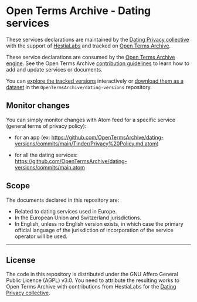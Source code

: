# Open Terms Archive - Dating services

These services declarations are maintained by the [Dating Privacy collective](https://dating-privacy.hestialabs.org/) with the support of [HestiaLabs](https://hestialabs.org) and tracked on [Open Terms Archive](https://opentermsarchive.org).

These service declarations are consumed by the [Open Terms Archive engine](https://github.com/OpenTermsArchive/engine). See the Open Terms Archive [contribution guidelines](https://github.com/OpenTermsArchive/contrib-declarations/blob/main/CONTRIBUTING.md) to learn how to add and update services or documents.

You can [explore the tracked versions](https://github.com/OpenTermsArchive/dating-versions) interactively or [download them as a dataset](https://github.com/OpenTermsArchive/dating-versions/releases) in the `OpenTermsArchive/dating-versions` repository.

## Monitor changes
You can simply monitor changes with Atom feed for a specific service (general terms of privacy policy):

* for an app (ex: https://github.com/OpenTermsArchive/dating-versions/commits/main/Tinder/Privacy%20Policy.md.atom)

* for all the dating services: https://github.com/OpenTermsArchive/dating-versions/commits/main.atom

## Scope

The documents declared in this repository are:

- Related to dating services used in Europe.
- In the European Union and Switzerland jurisdictions.
- In English, unless no English version exists, in which case the primary official language of the jurisdiction of incorporation of the service operator will be used.

- - - -

## License

The code in this repository is distributed under the GNU Affero General Public Licence (AGPL) v3.0. You need to attribute the resulting works to Open Terms Archive with contributions from HestiaLabs for the [Dating Privacy collective](https://dating-privacy.hestialabs.org/en/).
